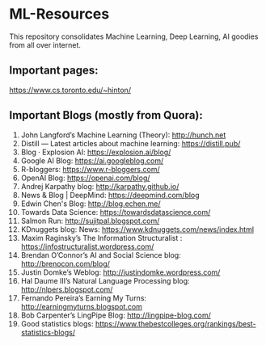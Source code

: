 # ML-Resources
This repository consolidates Machine Learning, Deep Learning, AI goodies from all over internet.


## Important pages:
https://www.cs.toronto.edu/~hinton/

## Important Blogs (mostly from Quora):
1. John Langford’s Machine Learning (Theory): http://hunch.net
2. Distill — Latest articles about machine learning: https://distill.pub/
3. Blog · Explosion AI: https://explosion.ai/blog/
4. Google AI Blog: https://ai.googleblog.com/
5. R-bloggers: https://www.r-bloggers.com/
6. OpenAI Blog: https://openai.com/blog/
7. Andrej Karpathy blog: http://karpathy.github.io/
8. News & Blog | DeepMind: https://deepmind.com/blog
9. Edwin Chen's Blog: http://blog.echen.me/
10. Towards Data Science: https://towardsdatascience.com/
11. Salmon Run: http://sujitpal.blogspot.com/
12. KDnuggets blog: News: https://www.kdnuggets.com/news/index.html
13. Maxim Raginsky’s The Information Structuralist : https://infostructuralist.wordpress.com/
14. Brendan O’Connor’s AI and Social Science blog: http://brenocon.com/blog/
15. Justin Domke’s Weblog: http://justindomke.wordpress.com/
16. Hal Daume III’s Natural Language Processing blog: http://nlpers.blogspot.com/
17. Fernando Pereira’s Earning My Turns: http://earningmyturns.blogspot.com
18. Bob Carpenter’s LingPipe Blog: http://lingpipe-blog.com/
19. Good statistics blogs: https://www.thebestcolleges.org/rankings/best-statistics-blogs/
